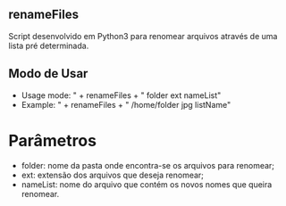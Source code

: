 ## renameFiles

Script desenvolvido em Python3 para renomear arquivos através de uma lista pré determinada.

## Modo de Usar

- Usage mode: " + renameFiles + " folder ext nameList"
- Example: " + renameFiles + " /home/folder jpg listName"

# Parâmetros
- folder: nome da pasta onde encontra-se os arquivos para renomear;
- ext: extensão dos arquivos que deseja renomear;
- nameList: nome do arquivo que contém os novos nomes que queira renomear.
